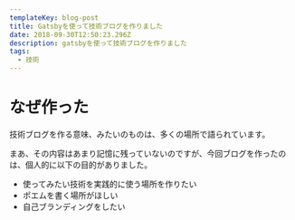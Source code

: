```yaml
---
templateKey: blog-post
title: Gatsbyを使って技術ブログを作りました
date: 2018-09-30T12:50:23.296Z
description: gatsbyを使って技術ブログを作りました
tags:
  - 技術
---
```

# なぜ作った
技術ブログを作る意味、みたいのものは、多くの場所で語られています。

まあ、その内容はあまり記憶に残っていないのですが、今回ブログを作ったのは、個人的に以下の目的がありました。

- 使ってみたい技術を実践的に使う場所を作りたい
- ポエムを書く場所がほしい
- 自己ブランディングをしたい


